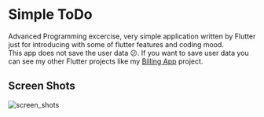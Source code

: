 
# Simple ToDo

Advanced Programming excercise, very simple application written by Flutter just for introducing with some of flutter features and coding mood.
<br>
This app does not save the user data 😕. If you want to save user data you can see my other Flutter projects like my [Billing App](https://github.com/abbasyazdanmehr/billing-app-flutter) project.

## Screen Shots

![screen_shots](https://github.com/abbasyazdanmehr/ap-simple-todo-flutter/blob/master/ap-simple-todo-flutter_00.gif)
